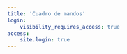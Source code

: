 ```yaml
---
title: 'Cuadro de mandos'
login:
    visibility_requires_access: true
access:
    site.login: true
---
```


